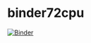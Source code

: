 # binder72cpu
[![Binder](https://mybinder.org/badge_logo.svg)](https://mybinder.org/v2/git/https%3A%2F%2Fgithub.com%2FinukaBYTN%2Fbinder72cpu.git/main)
